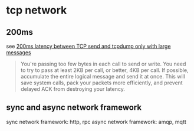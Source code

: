 # tcp network

## 200ms
see [200ms latency between TCP send and tcpdump only with large messages](https://unix.stackexchange.com/questions/31158/200ms-latency-between-tcp-send-and-tcpdump-only-with-large-messages)
> You're passing too few bytes in each call to send or write. You need to try to pass at least 2KB per call, or better, 4KB per call. If possible, accumulate the entire logical message and send it at once. This will save system calls, pack your packets more efficiently, and prevent delayed ACK from destroying your latency.


## sync and async network framework
sync network framework: http, rpc
async network framework: amqp, mqtt
